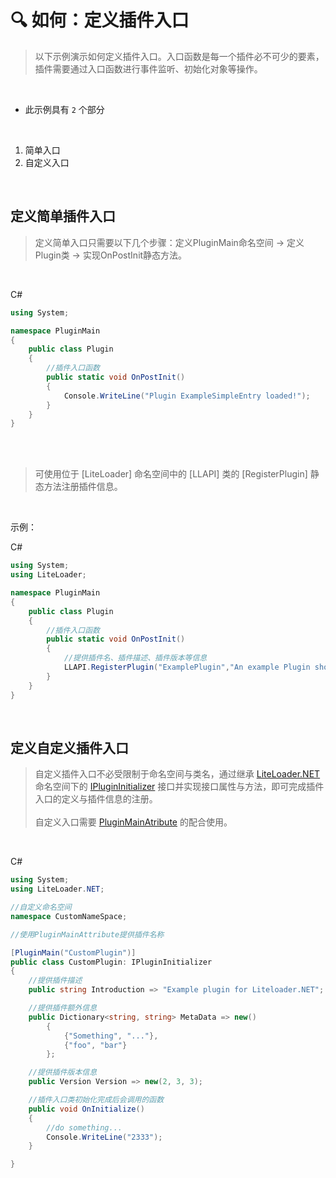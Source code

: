 # 🔍 如何：定义插件入口

>以下示例演示如何定义插件入口。入口函数是每一个插件必不可少的要素，插件需要通过入口函数进行事件监听、初始化对象等操作。

<br>

- 此示例具有 `2` 个部分  
  
<br>

1. 简单入口
2. 自定义入口

<br>

## 定义简单插件入口

>定义简单入口只需要以下几个步骤：定义PluginMain命名空间 → 定义Plugin类 → 实现OnPostInit静态方法。

<br>

C#
```cs
using System;

namespace PluginMain
{
    public class Plugin
    {
        //插件入口函数
        public static void OnPostInit()
        {
            Console.WriteLine("Plugin ExampleSimpleEntry loaded!");
        }
    }
}
```

<br>

<br>

>可使用位于 [LiteLoader] 命名空间中的 [LLAPI] 类的 [RegisterPlugin] 静态方法注册插件信息。

<br>

示例：

C#
```cs
using System;
using LiteLoader;

namespace PluginMain
{
    public class Plugin
    {
        //插件入口函数
        public static void OnPostInit()
        {
            //提供插件名、插件描述、插件版本等信息
            LLAPI.RegisterPlugin("ExamplePlugin","An example Plugin shows Plugin entry.",new Version(1,0,0));
        }
    }
}
```

<br>

## 定义自定义插件入口

>自定义插件入口不必受限制于命名空间与类名，通过继承 [LiteLoader.NET](zh_CN/NET/APIs/Namespace/LiteLoader.NET/LiteLoader.NET.md) 命名空间下的 [IPluginInitializer](zh_CN/NET/APIs/Namespace/LiteLoader.NET/Interface/IPluginInitializer/IPluginInitializer.md) 接口并实现接口属性与方法，即可完成插件入口的定义与插件信息的注册。<br><br> 
自定义入口需要 [PluginMainAtribute](zh_CN/NET/APIs/Namespace/LiteLoader.NET/Class/PluginMainAttribute/PluginMainAttribute.md) 的配合使用。

<br>

C#
```cs
using System;
using LiteLoader.NET;

//自定义命名空间
namespace CustomNameSpace;

//使用PluginMainAttribute提供插件名称

[PluginMain("CustomPlugin")]
public class CustomPlugin: IPluginInitializer
{
    //提供插件描述
    public string Introduction => "Example plugin for Liteloader.NET";

    //提供插件额外信息
    public Dictionary<string, string> MetaData => new()
        {
            {"Something", "..."},
            {"foo", "bar"}
        };

    //提供插件版本信息
    public Version Version => new(2, 3, 3);

    //插件入口类初始化完成后会调用的函数
    public void OnInitialize()
    {
        //do something...
        Console.WriteLine("2333");
    }

}
```